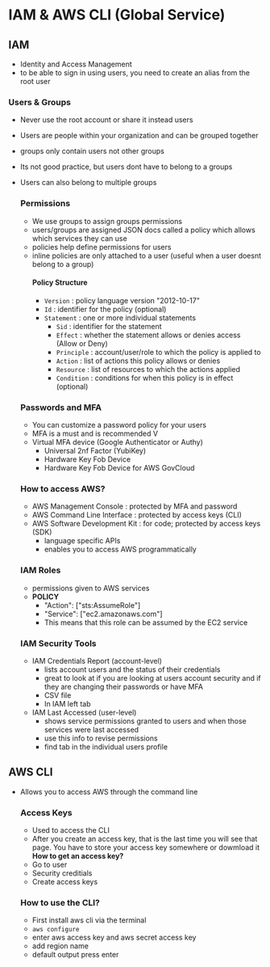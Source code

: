 # IAM & AWS CLI (Global Service)

## IAM
  - Identity and Access Management
  - to be able to sign in using users, you need to create an alias from the root user
  ### Users & Groups
  - Never use the root account or share it instead users
  - Users are people within your organization and can be grouped together
  - groups only contain users not other groups
  - Its not good practice, but users dont have to belong to a groups
  - Users can also belong to multiple groups
    ### Permissions
    - We use groups to assign groups permissions
    - users/groups are assigned JSON docs called a policy which allows which services they can use
    - policies help define permissions for users
    - inline policies are only attached to a user (useful when a user doesnt belong to a group)
      #### Policy Structure
      - `Version` : policy language version "2012-10-17"
      - `Id` : identifier for the policy (optional)
      - `Statement` : one or more individual statements
        - `Sid` : identifier for the statement
        - `Effect` : whether the statement allows or denies access (Allow or Deny)
        - `Principle` : account/user/role to which the policy is applied to
        - `Action` : list of actions this policy allows or denies
        - `Resource` : list of resources to which the actions applied
        - `Condition` : conditions for when this policy is in effect (optional)
    ### Passwords and MFA
      - You can customize a password policy for your users
      -  MFA is a must and is recommended V
      -  Virtual MFA device (Google Authenticator or Authy)
         - Universal 2nf Factor (YubiKey)
         - Hardware Key Fob Device
         - Hardware Key Fob Device for AWS GovCloud
       
    ### How to access AWS?
      - AWS Management Console : protected by MFA and password
      - AWS Command Line Interface : protected by access keys (CLI)
      - AWS Software Development Kit : for code; protected by access keys (SDK)
        - language specific APIs
        - enables you to access AWS programmatically

    ### IAM Roles
    -  permissions given to AWS services
    -  **POLICY**
        - "Action": ["sts:AssumeRole"]
        - "Service": ["ec2.amazonaws.com"]
        - This means that this role can be assumed by the EC2 service

    ### IAM Security Tools
    - IAM Credentials Report (account-level)
      - lists account users and the status of their credentials
      - great to look at if you are looking at users account security and if they are changing their passwords or have MFA
      - CSV file
      - In IAM left tab
    - IAM Last Accessed (user-level)
      - shows service permissions granted to users and when those services were last accessed
      - use this info to revise permissions
      - find tab in the individual users profile
  ## AWS CLI
  - Allows you to access AWS through the command line
    ### Access Keys
      - Used to access the CLI
      - After you create an access key, that is the last time you will see that page. You have to store your access key somewhere or dowmload it
      **How to get an access key?**
      - Go to user
      - Security creditials
      - Create access keys
   
    ### How to use the CLI?
      - First install aws cli via the terminal
      - `aws configure`
      - enter aws access key and aws secret access key
      - add region name
      - default output press enter
    
    
         
         
  
  

